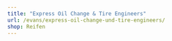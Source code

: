 ```yaml
---
title: "Express Oil Change & Tire Engineers"
url: /evans/express-oil-change-und-tire-engineers/
shop: Reifen
---
```

